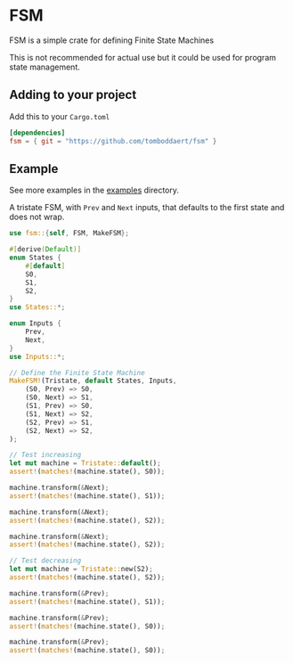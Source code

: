 # FSM

FSM is a simple crate for defining Finite State Machines

This is not recommended for actual use but it could be used for program state management.

## Adding to your project

Add this to your `Cargo.toml`

``` toml
[dependencies]
fsm = { git = "https://github.com/tomboddaert/fsm" }
```

## Example

See more examples in the [examples](/examples) directory.

A tristate FSM, with `Prev` and `Next` inputs, that defaults to the first state and does not wrap.

``` rust
use fsm::{self, FSM, MakeFSM};

#[derive(Default)]
enum States {
    #[default]
    S0,
    S1,
    S2,
}
use States::*;

enum Inputs {
    Prev,
    Next,
}
use Inputs::*;

// Define the Finite State Machine
MakeFSM!(Tristate, default States, Inputs,
    (S0, Prev) => S0,
    (S0, Next) => S1,
    (S1, Prev) => S0,
    (S1, Next) => S2,
    (S2, Prev) => S1,
    (S2, Next) => S2,
);

// Test increasing
let mut machine = Tristate::default();
assert!(matches!(machine.state(), S0));

machine.transform(&Next);
assert!(matches!(machine.state(), S1));

machine.transform(&Next);
assert!(matches!(machine.state(), S2));

machine.transform(&Next);
assert!(matches!(machine.state(), S2));

// Test decreasing
let mut machine = Tristate::new(S2);
assert!(matches!(machine.state(), S2));

machine.transform(&Prev);
assert!(matches!(machine.state(), S1));

machine.transform(&Prev);
assert!(matches!(machine.state(), S0));

machine.transform(&Prev);
assert!(matches!(machine.state(), S0));
```